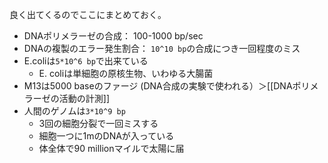 良く出てくるのでここにまとめておく。

- DNAポリメラーゼの合成： 100-1000 bp/sec
- DNAの複製のエラー発生割合： `10^10 bp`の合成につき一回程度のミス
- E.coliは`5*10^6 bp`で出来ている
  - E. coliは単細胞の原核生物、いわゆる大腸菌
- M13は5000 baseのファージ (DNA合成の実験で使われる）＞[[DNAポリメラーゼの活動の計測]]
- 人間のゲノムは`3*10^9 bp`
  - 3回の細胞分裂で一回ミスする
  - 細胞一つに1mのDNAが入っている
  - 体全体で90 millionマイルで太陽に届